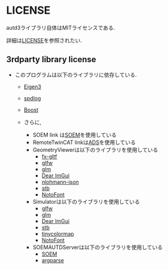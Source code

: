 # LICENSE

autd3ライブラリ自体はMITライセンスである.

詳細は[LICENSE](https://github.com/shinolab/autd3/blob/master/LICENSE)を参照されたい.

## 3rdparty library license

- このプログラムは以下のライブラリに依存している. 
  - [Eigen3](https://gitlab.com/libeigen/eigen) 
  - [spdlog](https://github.com/gabime/spdlog)
  - [Boost](https://www.boost.org/)

  - さらに,
    - SOEM link は[SOEM](https://github.com/OpenEtherCATsociety/SOEM)を使用している
    - RemoteTwinCAT linkは[ADS](https://github.com/Beckhoff/ADS)を使用している
    - GeometryViewerは以下のライブラリを使用している
      - [fx-gltf](https://github.com/jessey-git/fx-gltf)
      - [glfw](https://github.com/glfw/glfw)
      - [glm](https://github.com/g-truc/glm)
      - [Dear ImGui](https://github.com/ocornut/imgui)
      - [nlohmann-json](https://github.com/nlohmann/json)
      - [stb](https://github.com/nothings/stb)
      - [NotoFont](https://github.com/notofonts/noto-fonts/blob/main/LICENSE)
    - Simulatorは以下のライブラリを使用している
      - [glfw](https://github.com/glfw/glfw)
      - [glm](https://github.com/g-truc/glm)
      - [Dear ImGui](https://github.com/ocornut/imgui)
      - [stb](https://github.com/nothings/stb)
      - [tinycolormap](https://github.com/yuki-koyama/tinycolormap)
      - [NotoFont](https://github.com/notofonts/noto-fonts/blob/main/LICENSE)
    - SOEMAUTDServerは以下のライブラリを使用している
      - [SOEM](https://github.com/OpenEtherCATsociety/SOEM)
      - [argparse](https://github.com/p-ranav/argparse)
